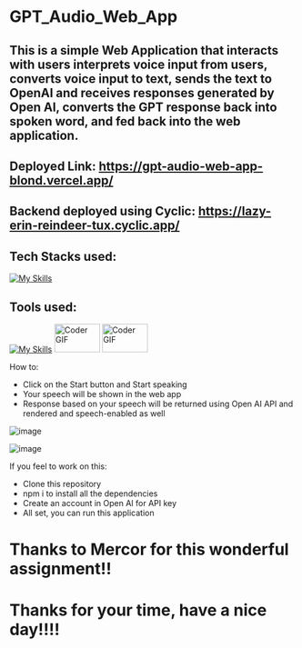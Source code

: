 # GPT_Audio_Web_App

## This is a simple Web Application that interacts with users interprets voice input from users, converts voice input to text, sends the text to OpenAI and receives responses generated by Open AI, converts the GPT response back into spoken word, and fed back into the web application.

## Deployed Link: https://gpt-audio-web-app-blond.vercel.app/
## Backend deployed using Cyclic: https://lazy-erin-reindeer-tux.cyclic.app/

## Tech Stacks used:
[![My Skills](https://skillicons.dev/icons?i=js,nodejs,express,html,css)](https://skillicons.dev) 


## Tools used:
[![My Skills](https://skillicons.dev/icons?i=vercel,github)](https://skillicons.dev)
<img alt="Coder GIF" height=50 width=80 src="https://www.w3schools.com/whatis/img_npm.jpg" />
<img alt="Coder GIF" height=50 width=80 src="https://logowik.com/content/uploads/images/openai5002.jpg" />


How to:
* Click on the Start button and Start speaking
* Your speech will be shown in the web app
* Response based on your speech will be returned using Open AI API and rendered and speech-enabled as well

![image](https://github.com/DhaanuI/GPT_Audio_Web_App/assets/112754832/752b9522-b4d4-457a-9537-14cb35ff747c)

![image](https://github.com/DhaanuI/GPT_Audio_Web_App/assets/112754832/6c610107-d989-4ef7-b239-dea4a1af3128)

If you feel to work on this:
* Clone this repository
* npm i to install all the dependencies
* Create an account in Open AI for API key
* All set, you can run this application


# Thanks to Mercor for this wonderful assignment!!


# Thanks for your time, have a nice day!!!!


